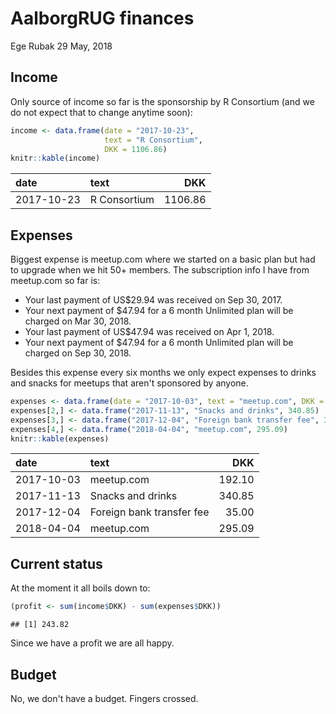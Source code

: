 AalborgRUG finances
================
Ege Rubak
29 May, 2018

Income
------

Only source of income so far is the sponsorship by R Consortium (and we do not expect that to change anytime soon):

``` r
income <- data.frame(date = "2017-10-23",
                     text = "R Consortium",
                     DKK = 1106.86)
knitr::kable(income)
```

| date       | text         |      DKK|
|:-----------|:-------------|--------:|
| 2017-10-23 | R Consortium |  1106.86|

Expenses
--------

Biggest expense is meetup.com where we started on a basic plan but had to upgrade when we hit 50+ members. The subscription info I have from meetup.com so far is:

-   Your last payment of US$29.94 was received on Sep 30, 2017.
-   Your next payment of $47.94 for a 6 month Unlimited plan will be charged on Mar 30, 2018.
-   Your last payment of US$47.94 was received on Apr 1, 2018.
-   Your next payment of $47.94 for a 6 month Unlimited plan will be charged on Sep 30, 2018.

Besides this expense every six months we only expect expenses to drinks and snacks for meetups that aren't sponsored by anyone.

``` r
expenses <- data.frame(date = "2017-10-03", text = "meetup.com", DKK = 192.10)
expenses[2,] <- data.frame("2017-11-13", "Snacks and drinks", 340.85)
expenses[3,] <- data.frame("2017-12-04", "Foreign bank transfer fee", 35.00)
expenses[4,] <- data.frame("2018-04-04", "meetup.com", 295.09)
knitr::kable(expenses)
```

| date       | text                      |     DKK|
|:-----------|:--------------------------|-------:|
| 2017-10-03 | meetup.com                |  192.10|
| 2017-11-13 | Snacks and drinks         |  340.85|
| 2017-12-04 | Foreign bank transfer fee |   35.00|
| 2018-04-04 | meetup.com                |  295.09|

Current status
--------------

At the moment it all boils down to:

``` r
(profit <- sum(income$DKK) - sum(expenses$DKK))
```

    ## [1] 243.82

Since we have a profit we are all happy.

Budget
------

No, we don't have a budget. Fingers crossed.
